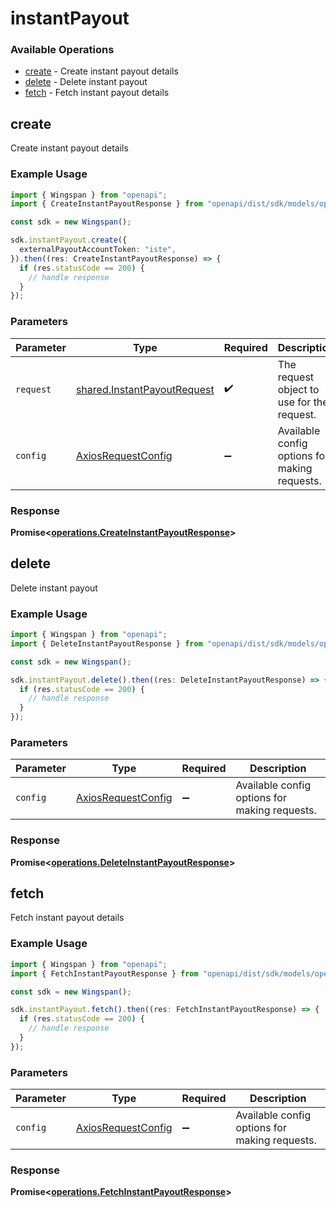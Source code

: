 # instantPayout

### Available Operations

* [create](#create) - Create instant payout details
* [delete](#delete) - Delete instant payout
* [fetch](#fetch) - Fetch instant payout details

## create

Create instant payout details

### Example Usage

```typescript
import { Wingspan } from "openapi";
import { CreateInstantPayoutResponse } from "openapi/dist/sdk/models/operations";

const sdk = new Wingspan();

sdk.instantPayout.create({
  externalPayoutAccountToken: "iste",
}).then((res: CreateInstantPayoutResponse) => {
  if (res.statusCode == 200) {
    // handle response
  }
});
```

### Parameters

| Parameter                                                                  | Type                                                                       | Required                                                                   | Description                                                                |
| -------------------------------------------------------------------------- | -------------------------------------------------------------------------- | -------------------------------------------------------------------------- | -------------------------------------------------------------------------- |
| `request`                                                                  | [shared.InstantPayoutRequest](../../models/shared/instantpayoutrequest.md) | :heavy_check_mark:                                                         | The request object to use for the request.                                 |
| `config`                                                                   | [AxiosRequestConfig](https://axios-http.com/docs/req_config)               | :heavy_minus_sign:                                                         | Available config options for making requests.                              |


### Response

**Promise<[operations.CreateInstantPayoutResponse](../../models/operations/createinstantpayoutresponse.md)>**


## delete

Delete instant payout

### Example Usage

```typescript
import { Wingspan } from "openapi";
import { DeleteInstantPayoutResponse } from "openapi/dist/sdk/models/operations";

const sdk = new Wingspan();

sdk.instantPayout.delete().then((res: DeleteInstantPayoutResponse) => {
  if (res.statusCode == 200) {
    // handle response
  }
});
```

### Parameters

| Parameter                                                    | Type                                                         | Required                                                     | Description                                                  |
| ------------------------------------------------------------ | ------------------------------------------------------------ | ------------------------------------------------------------ | ------------------------------------------------------------ |
| `config`                                                     | [AxiosRequestConfig](https://axios-http.com/docs/req_config) | :heavy_minus_sign:                                           | Available config options for making requests.                |


### Response

**Promise<[operations.DeleteInstantPayoutResponse](../../models/operations/deleteinstantpayoutresponse.md)>**


## fetch

Fetch instant payout details

### Example Usage

```typescript
import { Wingspan } from "openapi";
import { FetchInstantPayoutResponse } from "openapi/dist/sdk/models/operations";

const sdk = new Wingspan();

sdk.instantPayout.fetch().then((res: FetchInstantPayoutResponse) => {
  if (res.statusCode == 200) {
    // handle response
  }
});
```

### Parameters

| Parameter                                                    | Type                                                         | Required                                                     | Description                                                  |
| ------------------------------------------------------------ | ------------------------------------------------------------ | ------------------------------------------------------------ | ------------------------------------------------------------ |
| `config`                                                     | [AxiosRequestConfig](https://axios-http.com/docs/req_config) | :heavy_minus_sign:                                           | Available config options for making requests.                |


### Response

**Promise<[operations.FetchInstantPayoutResponse](../../models/operations/fetchinstantpayoutresponse.md)>**

